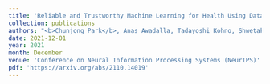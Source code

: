 ```yaml
---
title: 'Reliable and Trustworthy Machine Learning for Health Using Dataset Shift (To Appear)'
collection: publications
authors: "<b>Chunjong Park</b>, Anas Awadalla, Tadayoshi Kohno, Shwetak Patel"
date: 2021-12-01
year: 2021
month: December
venue: 'Conference on Neural Information Processing Systems (NeurIPS)'
pdf: 'https://arxiv.org/abs/2110.14019'
---
```

